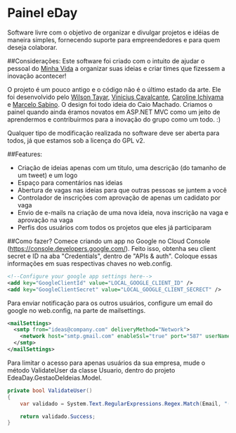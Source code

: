 Painel eDay
===========

Software livre com o objetivo de organizar e divulgar projetos e idéias de maneira simples, fornecendo suporte para empreendedores e para quem deseja colaborar.

##Considerações:
Este software foi criado com o intuito de ajudar o pessoal do [Minha Vida](http://www.minhavida.com.br) a organizar suas ideias e criar times que fizessem a inovação acontecer!

O projeto é um pouco antigo e o código não é o último estado da arte. Ele foi desenvolvido pelo [Wilson Tayar](https://github.com/wilsontayar), [Vinicius Cavalcante](https://github.com/vinicaval), [Caroline Ichiyama](https://github.com/carol91) e [Marcelo Sabino](https://github.com/msabino). O design foi todo ideia do Caio Machado. Criamos o painel quando ainda éramos novatos em ASP.NET MVC como um jeito de aprendermos e contribuirmos para a inovação do grupo como um todo. :)

Qualquer tipo de modificação realizada no software deve ser aberta para todos, já que estamos sob a licença do GPL v2.

##Features:
* Criação de ideias apenas com um titulo, uma descrição (do tamanho de um tweet) e um logo
* Espaço para comentários nas ideias
* Abertura de vagas nas ideias para que outras pessoas se juntem a você
* Controlador de inscrições com aprovação de apenas um cadidato por vaga
* Envio de e-mails na criação de uma nova ideia, nova inscrição na vaga e aprovação na vaga
* Perfis dos usuários com todos os projetos que eles já participaram

##Como fazer?
Comece criando um app no Google no Cloud Console (https://console.developers.google.com/).
Feito isso, obtenha seu client secret e ID na aba "Credentials", dentro de "APIs & auth".
Coloque essas informações em suas respectivas chaves no web.config.

```xml
<!--Configure your google app settings here-->
<add key="GoogleClientId" value="LOCAL_GOOGLE_CLIENT_ID" />
<add key="GoogleClientSecret" value="LOCAL_GOOGLE_CLIENT_SECRECT" />
```

Para enviar notificação para os outros usuários, configure um email do google no web.config, na parte de mailsettings.

```xml
<mailSettings>
  <smtp from="ideas@company.com" deliveryMethod="Network">
    <network host="smtp.gmail.com" enableSsl="true" port="587" userName="ideas@company.com" password="password" />
  </smtp>
</mailSettings>
```

Para limitar o acesso para apenas usuários da sua empresa, mude o método ValidateUser da classe Usuario, dentro do projeto EdeaDay.GestaoDeIdeias.Model.

```csharp
private bool ValidateUser()
{
    var validado = System.Text.RegularExpressions.Regex.Match(Email, "([\\w-\\.]+)@minhavida.com.br");

    return validado.Success;
}
```

